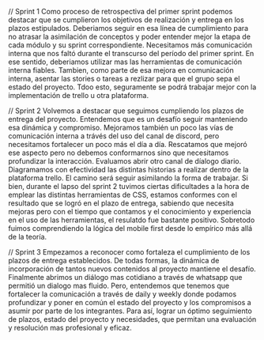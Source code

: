 // Sprint 1
Como proceso de retrospectiva del primer sprint podemos destacar que se cumplieron los objetivos de realización y entrega en los plazos estipulados. Deberiamos seguir en esa línea de cumplimiento para no atrasar la asimilación de conceptos y poder entender mejor la etapa de cada módulo y su sprint correspondiente.
Necesitamos más comunicación interna que nos faltó durante el transcurso del período del primer sprint. En ese sentido, deberiamos utilizar mas las herramientas de comunicación interna fiables.
Tambien, como parte de esa mejora en comunicación interna, asentar las stories o tareas a rezlizar para que el grupo sepa el estado del proyecto. Tdoo esto, seguramente se podrá trabajar mejor con la implementación de trello u otra plataforma. 


// Sprint 2
Volvemos a destacar que seguimos cumpliendo los plazos de entrega del proyecto. Entendemos que es un desafío seguir manteniendo esa dinámica y compromiso.
Mejoramos también un poco las vías de comunicación interna a trávés del uso del canal de discord, pero necesitamos fortalecer un poco más el día a día. Rescatamos que mejoró ese aspecto pero no debemos conformarnos sino que necesitamos profundizar la interacción. Evaluamos abrir otro canal de díalogo diario.
Diagramamos con efectividad las distintas historias a realizar dentro de la plataforma trello. El camino será seguir asimilando la forma de trabajar.
Si bien, durante el lapso del sprint 2 tuvimos ciertas dificultades a la hora de emplear las distintas herramientas de CSS, estamos conformes con el resultado que se logró en el plazo de entrega, sabiendo que necesita mejoras pero con el tiempo que contamos y el conocimiento y experiencia en el uso de las herramientas, el resulatdo fue bastante positivo. Sobretodo fuimos comprendiendo la lógica del mobile first desde lo empírico más allá de la teoría.


// Sprint 3
Empezamos a reconocer como fortaleza el cumplimiento de los plazos de entrega establecidos. De todas formas, la dinámica de incorporación de tantos nuevos contenidos al proyecto mantiene el desafío.
Finalmente abrimos un diálogo mas cotidiano a través de whatsapp que permitió un dialogo mas fluido. Pero, entendemos que tenemos que fortalecer la comunicación a través de daily y weekly donde podamos profundizar y poner en común el estado del proyecto y los compromisos a asumir por parte de los integrantes. Para así, lograr un óptimo seguimiento de plazos, estado del proyecto y necesidades, que permitan una evaluación y resolución mas profesional y eficaz.
